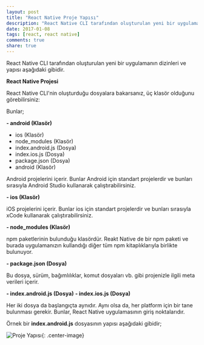 ```yaml
---
layout: post
title: "React Native Proje Yapısı"
description: "React Native CLI tarafından oluşturulan yeni bir uygulamanın dizinleri ve yapısı."
date: 2017-01-08
tags: [react, react native]
comments: true
share: true
---
```

React Native CLI tarafından oluşturulan yeni bir uygulamanın dizinleri ve yapısı aşağıdaki gibidir.

**React Native Projesi**

React Native CLI'nin oluşturduğu dosyalara bakarsanız, üç klasör olduğunu görebilirsiniz:

Bunlar;

**- android (Klasör)**

- ios (Klasör)
- node_modules (Klasör)
- index.android.js (Dosya)
- index.ios.js (Dosya)
- package.json (Dosya)
- android (Klasör)

Android projelerini içerir. Bunlar Android için standart projelerdir ve bunları sırasıyla Android Studio kullanarak çalıştırabilirsiniz.

**- ios (Klasör)**

iOS projelerini içerir. Bunlar ios için standart projelerdir ve bunları sırasıyla xCode kullanarak çalıştırabilirsiniz.

**- node_modules (Klasör)**

npm paketlerinin bulunduğu klasördür. Reakt Native de bir npm paketi ve burada uygulamanızın kullandığı diğer tüm npm kitaplıklarıyla birlikte bulunuyor.

**- package.json (Dosya)**

Bu dosya, sürüm, bağımlılıklar, komut dosyaları vb. gibi projenizle ilgili meta verileri içerir.

**- index.android.js (Dosya)**
**- index.ios.js (Dosya)**

Her iki dosya da başlangıçta aynıdır. Aynı olsa da, her platform için bir tane bulunması gerekir. Bunlar, React Native uygulamasının giriş noktalarıdır.

Örnek bir **index.android.js** dosyasının yapısı aşağıdaki gibidir;

![Proje Yapısı](/egemenmede.github.io/assets/images/ProjeYapisi.png){: .center-image}